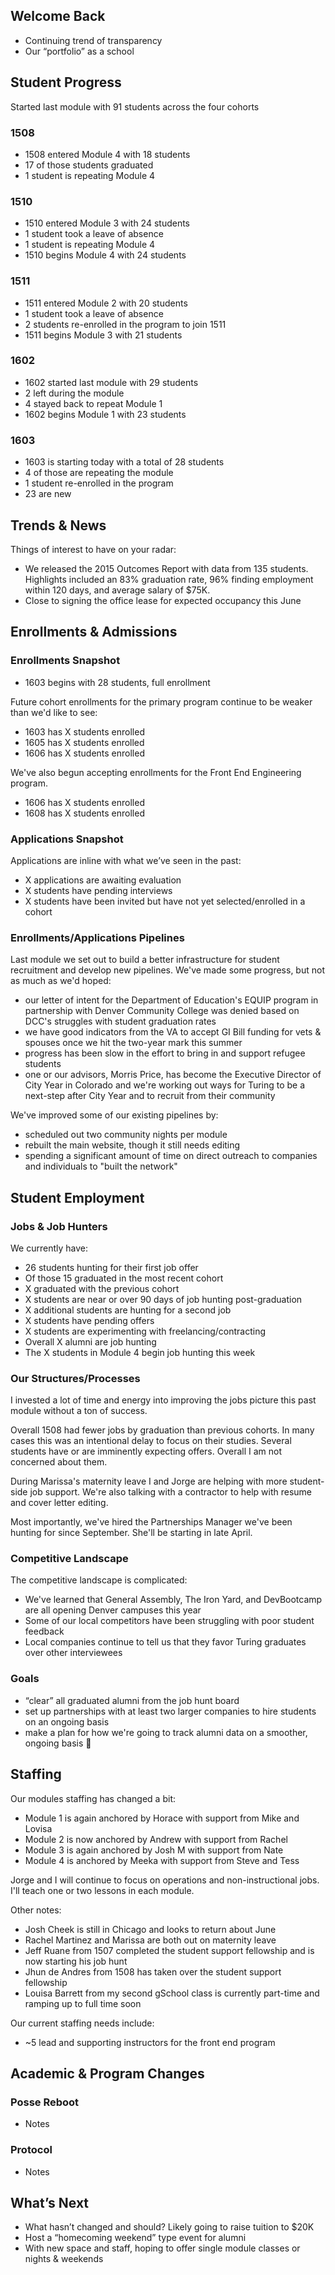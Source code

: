 ## Welcome Back

* Continuing trend of transparency
* Our “portfolio” as a school

## Student Progress

Started last module with 91 students across the four cohorts

### 1508

* 1508 entered Module 4 with 18 students
* 17 of those students graduated
* 1 student is repeating Module 4

### 1510

* 1510 entered Module 3 with 24 students
* 1 student took a leave of absence
* 1 student is repeating Module 4
* 1510 begins Module 4 with 24 students

### 1511

* 1511 entered Module 2 with 20 students
* 1 student took a leave of absence
* 2 students re-enrolled in the program to join 1511
* 1511 begins Module 3 with 21 students

### 1602

* 1602 started last module with 29 students
* 2 left during the module
* 4 stayed back to repeat Module 1
* 1602 begins Module 1 with 23 students

### 1603

* 1603 is starting today with a total of 28 students
* 4 of those are repeating the module
* 1 student re-enrolled in the program
* 23 are new

## Trends & News

Things of interest to have on your radar:

* We released the 2015 Outcomes Report with data from 135 students. Highlights included an 83% graduation rate, 96% finding employment within 120 days, and average salary of $75K.
* Close to signing the office lease for expected occupancy this June

## Enrollments & Admissions

### Enrollments Snapshot

* 1603 begins with 28 students, full enrollment

Future cohort enrollments for the primary program continue to be weaker than we'd like to see:

* 1603 has X students enrolled
* 1605 has X students enrolled
* 1606 has X students enrolled

We've also begun accepting enrollments for the Front End Engineering program.

* 1606 has X students enrolled
* 1608 has X students enrolled

### Applications Snapshot

Applications are inline with what we’ve seen in the past:

* X applications are awaiting evaluation
* X students have pending interviews
* X students have been invited but have not yet selected/enrolled in a cohort

### Enrollments/Applications Pipelines

Last module we set out to build a better infrastructure for student recruitment and
develop new pipelines. We've made some progress, but not as much as we'd hoped:

* our letter of intent for the Department of Education's EQUIP program in partnership
with Denver Community College was denied based on DCC's struggles with student graduation rates
* we have good indicators from the VA to accept GI Bill funding for vets & spouses once we hit the two-year mark this summer
* progress has been slow in the effort to bring in and support refugee students
* one or our advisors, Morris Price, has become the Executive Director of City Year in Colorado and we're working out ways for Turing to be a next-step after City Year and to recruit from their community

We've improved some of our existing pipelines by:

* scheduled out two community nights per module
* rebuilt the main website, though it still needs editing
* spending a significant amount of time on direct outreach to companies and individuals to "built the network"

## Student Employment

### Jobs & Job Hunters

We currently have:

* 26 students hunting for their first job offer
* Of those 15 graduated in the most recent cohort
* X graduated with the previous cohort
* X students are near or over 90 days of job hunting post-graduation
* X additional students are hunting for a second job
* X students have pending offers
* X students are experimenting with freelancing/contracting
* Overall X alumni are job hunting
* The X students in Module 4 begin job hunting this week

### Our Structures/Processes

I invested a lot of time and energy into improving the jobs picture this past module
without a ton of success.

Overall 1508 had fewer jobs by graduation than previous cohorts. In many cases
this was an intentional delay to focus on their studies. Several students have
or are imminently expecting offers. Overall I am not concerned about them.

During Marissa's maternity leave I and Jorge are helping with more student-side
job support. We're also talking with a contractor to help with resume and cover
letter editing.

Most importantly, we've hired the Partnerships Manager we've been hunting for since
September. She'll be starting in late April.

### Competitive Landscape

The competitive landscape is complicated:

* We've learned that General Assembly, The Iron Yard, and DevBootcamp are all opening
Denver campuses this year
* Some of our local competitors have been struggling with poor student feedback
* Local companies continue to tell us that they favor Turing graduates over other interviewees

### Goals

* “clear” all graduated alumni from the job hunt board
* set up partnerships with at least two larger companies to hire students on an ongoing basis
* make a plan for how we're going to track alumni data on a smoother, ongoing basis

## Staffing

Our modules staffing has changed a bit:

* Module 1 is again anchored by Horace with support from Mike and Lovisa
* Module 2 is now anchored by Andrew with support from Rachel
* Module 3 is again anchored by Josh M with support from Nate
* Module 4 is anchored by Meeka with support from Steve and Tess

Jorge and I will continue to focus on operations and non-instructional jobs.
I'll teach one or two lessons in each module.

Other notes:

* Josh Cheek is still in Chicago and looks to return about June
* Rachel Martinez and Marissa are both out on maternity leave
* Jeff Ruane from 1507 completed the student support fellowship and is now starting his job hunt
* Jhun de Andres from 1508 has taken over the student support fellowship
* Louisa Barrett from my second gSchool class is currently part-time and ramping up to full time soon

Our current staffing needs include:

* ~5 lead and supporting instructors for the front end program

## Academic & Program Changes

### Posse Reboot

* Notes

### Protocol

* Notes

## What’s Next

* What hasn’t changed and should? Likely going to raise tuition to $20K
* Host a “homecoming weekend” type event for alumni
* With new space and staff, hoping to offer single module classes or nights & weekends
